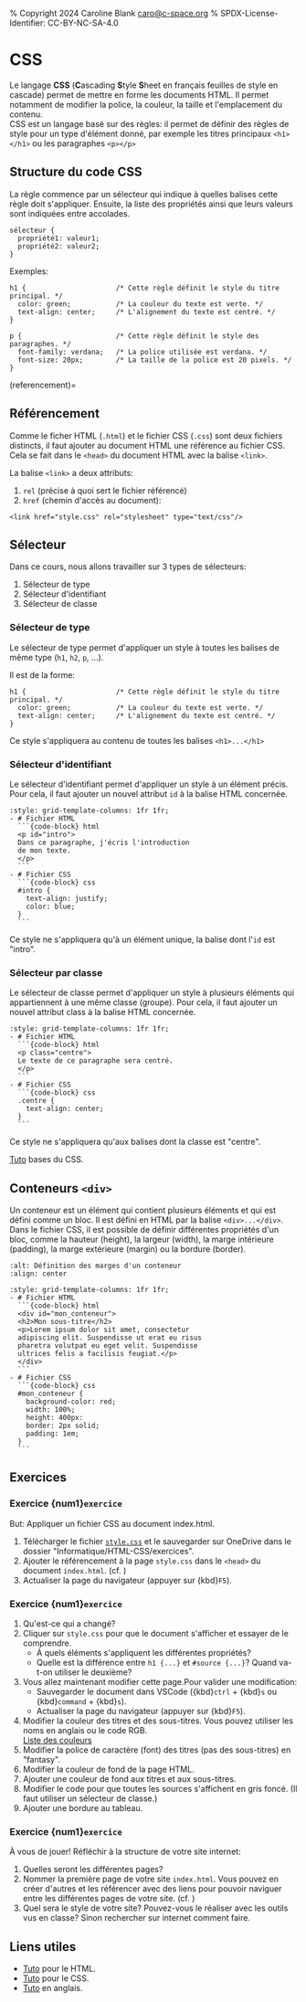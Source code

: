 % Copyright 2024 Caroline Blank <caro@c-space.org>
% SPDX-License-Identifier: CC-BY-NC-SA-4.0

# CSS

Le langage **CSS** (**C**ascading **S**tyle **S**heet en français feuilles de
style en cascade) permet de mettre en forme les documents HTML. Il permet
notamment de modifier la police, la couleur, la taille et l'emplacement du
contenu.\
CSS est un langage basé sur des règles: il permet de définir des règles de style
pour un type d'élément donné, par exemple les titres principaux `<h1></h1>` ou
les paragraphes `<p></p>`

## Structure du code CSS

La règle commence par un sélecteur qui indique à quelles balises cette règle
doit s'appliquer. Ensuite, la liste des propriétés ainsi que leurs valeurs sont
indiquées entre accolades.

```{code-block} css
sélecteur {
  propriété1: valeur1;
  propriété2: valeur2;
}
```

Exemples:

```{code-block} css
h1 {                      /* Cette règle définit le style du titre principal. */
  color: green;           /* La couleur du texte est verte. */
  text-align: center;     /* L'alignement du texte est centré. */
}
```

```{code-block} css
p {                       /* Cette règle définit le style des paragraphes. */
  font-family: verdana;   /* La police utilisée est verdana. */
  font-size: 20px;        /* La taille de la police est 20 pixels. */
}
```

(referencement)=
## Référencement

Comme le ficher HTML (`.html`) et le fichier CSS (`.css`) sont deux fichiers
distincts, il faut ajouter au document HTML une référence au fichier CSS. Cela
se fait dans le `<head>` du document HTML avec la balise `<link>`.

La balise `<link>` a deux attributs:

1. `rel` (précise à quoi sert le fichier référencé)
2. `href` (chemin d'accès au document):

```{code-block} html
<link href="style.css" rel="stylesheet" type="text/css"/>
```

## Sélecteur

Dans ce cours, nous allons travailler sur 3 types de sélecteurs:

1. Sélecteur de type
2. Sélecteur d'identifiant
3. Sélecteur de classe

### Sélecteur de type

Le sélecteur de type permet d'appliquer un style à toutes les balises de même
type (`h1`, `h2`, `p`, ...).

Il est de la forme:

```{code-block} css
h1 {                      /* Cette règle définit le style du titre principal. */
  color: green;           /* La couleur du texte est verte. */
  text-align: center;     /* L'alignement du texte est centré. */
}
```

Ce style s'appliquera au contenu de toutes les balises `<h1>...</h1>`

### Sélecteur d'identifiant

Le sélecteur d'identifiant permet d'appliquer un style à un élément précis. Pour
cela, il faut ajouter un nouvel attribut `id` à la balise HTML concernée.

````{list-grid}
:style: grid-template-columns: 1fr 1fr;
- # Fichier HTML
  ```{code-block} html
  <p id="intro">
  Dans ce paragraphe, j'écris l'introduction
  de mon texte.
  </p>
  ```
- # Fichier CSS
  ```{code-block} css
  #intro {
    text-align: justify;
    color: blue;
  }
  ```
````

Ce style ne s'appliquera qu'à un élément unique, la balise dont l'`id` est
"intro".

### Sélecteur par classe

Le sélecteur de classe permet d'appliquer un style à plusieurs éléments qui
appartiennent à une même classe (groupe). Pour cela, il faut ajouter un nouvel
attribut class à la balise HTML concernée.

````{list-grid}
:style: grid-template-columns: 1fr 1fr;
- # Fichier HTML
  ```{code-block} html
  <p class="centre">
  Le texte de ce paragraphe sera centré.
  </p>
  ```
- # Fichier CSS
  ```{code-block} css
  .centre {
    text-align: center;
  }
  ```
````

Ce style ne s'appliquera qu'aux balises dont la classe est "centre".

[Tuto](https://developer.mozilla.org/fr/docs/Learn/Getting_started_with_the_web/CSS_basics)
bases du CSS.

## Conteneurs `<div>`

Un conteneur est un élément qui contient plusieurs éléments et qui est défini
comme un bloc. Il est défini en HTML par la balise `<div>...</div>`. Dans le
fichier CSS, il est possible de définir différentes propriétés d'un bloc, comme
la hauteur (height), la largeur (width), la marge intérieure (padding), la marge
extérieure (margin) ou la bordure (border).

```{image} images/conteneur.png
:alt: Définition des marges d'un conteneur
:align: center
```

````{list-grid}
:style: grid-template-columns: 1fr 1fr;
- # Fichier HTML
  ```{code-block} html
  <div id="mon_conteneur">
  <h2>Mon sous-titre</h2>
  <p>Lorem ipsum dolor sit amet, consectetur
  adipiscing elit. Suspendisse ut erat eu risus
  pharetra volutpat eu eget velit. Suspendisse
  ultrices felis a facilisis feugiat.</p>
  </div>
  ```
- # Fichier CSS
  ```{code-block} css
  #mon_conteneur {
    background-color: red;
    width: 100%;
    height: 400px:
    border: 2px solid;
    padding: 1em;
  }
  ```
````

## Exercices

### Exercice {num1}`exercice`

But: Appliquer un fichier CSS au document index.html.

1. Télécharger le fichier [`style.css`](style.css) et le sauvegarder sur
   OneDrive dans le dossier "Informatique/HTML-CSS/exercices".
2. Ajouter le référencement à la page `style.css` dans le `<head>` du document
   `index.html`. (cf. [](#referencement))
3. Actualiser la page du navigateur (appuyer sur {kbd}`F5`).

### Exercice {num1}`exercice`

1. Qu'est-ce qui a changé?
2. Cliquer sur `style.css` pour que le document s'afficher et essayer de le
   comprendre.
    - À quels éléments s'appliquent les différentes propriétés?
    - Quelle est la différence entre `h1 {...}` et `#source {...}`? Quand
      va-t-on utiliser le deuxième?
3. Vous allez maintenant modifier cette page.Pour valider une modification:
    - Sauvegarder le document dans VSCode ({kbd}`ctrl` + {kbd}`s` ou
      {kbd}`command` + {kbd}`s`).
    - Actualiser la page du navigateur (appuyer sur {kbd}`F5`).
4. Modifier la couleur des titres et des sous-titres. Vous pouvez utiliser
   les noms en anglais ou le code RGB.\
   [Liste des couleurs](https://www.rapidtables.com/web/color/RGB_Color.html)
5. Modifier la police de caractère (font) des titres (pas des sous-titres) en
   "fantasy".
6. Modifier la couleur de fond de la page HTML.
7. Ajouter une couleur de fond aux titres et aux sous-titres.
8. Modifier le code pour que toutes les sources s'affichent en gris foncé.
   (Il faut utiliser un sélecteur de classe.)
9. Ajouter une bordure au tableau.

### Exercice {num1}`exercice`

À vous de jouer! Réfléchir à la structure de votre site internet:

1. Quelles seront les différentes pages?
2. Nommer la première page de votre site `index.html`. Vous pouvez en créer
   d'autres et les référencer avec des liens pour pouvoir naviguer entre les
   différentes pages de votre site. (cf. [](#hyperliens))
3. Quel sera le style de votre site? Pouvez-vous le réaliser avec les outils vus
   en classe? Sinon rechercher sur internet comment faire.

## Liens utiles

- [Tuto](https://developer.mozilla.org/fr/docs/Web/HTML) pour le HTML.
- [Tuto](https://developer.mozilla.org/fr/docs/Web/CSS) pour le CSS.
- [Tuto](https://www.w3schools.com/) en anglais.
